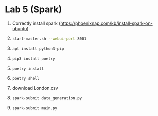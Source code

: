 # Lab 5 (Spark)

1. Correctly install spark (https://phoenixnap.com/kb/install-spark-on-ubuntu)
2. ```bash 
   start-master.sh --webui-port 8001
   ```
3. ```bash 
   apt install python3-pip
   ```   
4. ```bash 
   pip3 install poetry
   ```
5. ```bash
   poetry install
   ```
6. ```bash 
   poetry shell
   ```
7. download London.csv
8. ```bash 
   spark-submit data_generation.py
   ```
9. ```bash 
   spark-submit main.py
   ```
